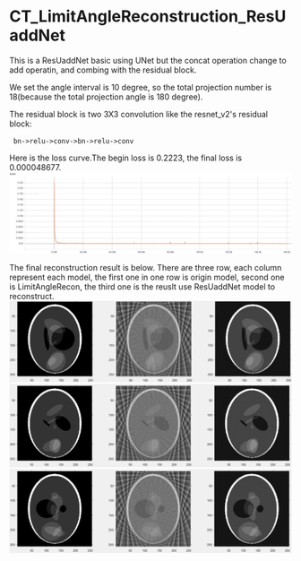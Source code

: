 # CT_LimitAngleReconstruction_ResUaddNet

This is a ResUaddNet basic using UNet but
the concat operation change to add operatin,
and combing with the residual block.

We set the angle interval is 10 degree, so 
the total projection number is 18(because 
the total projection angle is 180 degree).

The residual block is two 3X3 convolution
like the resnet_v2's residual block:

     bn->relu->conv->bn->relu->conv

Here is the loss curve.The begin loss is 0.2223, the final loss is 0.000048677.
![image](https://github.com/PaulGitt/CT_LimitAngleReconstruction_ResUaddNet/blob/master/loss_1.jpg)

The final reconstruction result is below.
There are three row, each column represent
each model, the first one in one row
is origin model, second one is LimitAngleRecon,
the third one is the reuslt use ResUaddNet model
to reconstruct.
![image](https://github.com/PaulGitt/CT_LimitAngleReconstruction_ResUaddNet/blob/master/origin_limitangle_recon1.jpg)
![image](https://github.com/PaulGitt/CT_LimitAngleReconstruction_ResUaddNet/blob/master/origin_limitangle_recon2.jpg)
![image](https://github.com/PaulGitt/CT_LimitAngleReconstruction_ResUaddNet/blob/master/origin_limitangle_recon3.jpg)
